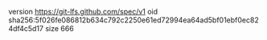 version https://git-lfs.github.com/spec/v1
oid sha256:5f026fe086812b634c792c2250e61ed72994ea64ad5bf01ebf0ec824df4c5d17
size 666
